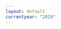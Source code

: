 ```yaml
---
layout: default
currentyear: "2019"
---
```

<script type="text/javascript">
  window.location.replace("{{ site.baseurl }}/{{ page.currentyear }}");
</script>
